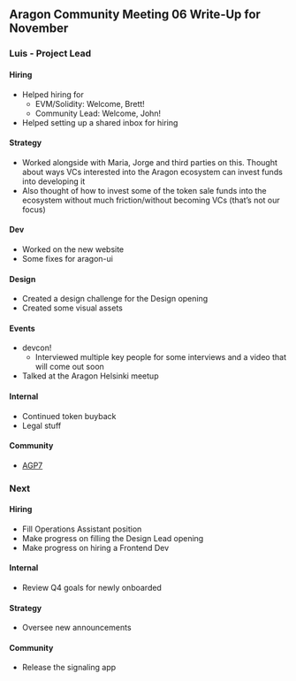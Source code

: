 ## Aragon Community Meeting 06 Write-Up for November

### Luis - Project Lead

#### Hiring
- Helped hiring for
    - EVM/Solidity: Welcome, Brett!
    - Community Lead: Welcome, John!
- Helped setting up a shared inbox for hiring

#### Strategy
- Worked alongside with Maria, Jorge and third parties on this. Thought about ways VCs interested into the Aragon ecosystem can invest funds into developing it
- Also thought of how to invest some of the token sale funds into the ecosystem without much friction/without becoming VCs (that’s not our focus)

#### Dev
- Worked on the new website
- Some fixes for aragon-ui

#### Design
- Created a design challenge for the Design opening
- Created some visual assets

#### Events
- devcon!
  - Interviewed multiple key people for some interviews and a video that will come out soon
- Talked at the Aragon Helsinki meetup

#### Internal
- Continued token buyback
- Legal stuff

#### Community
- [AGP7](https://github.com/aragon/governance/issues/15)

### Next

#### Hiring
- Fill Operations Assistant position
- Make progress on filling the Design Lead opening
- Make progress on hiring a Frontend Dev

#### Internal
- Review Q4 goals for newly onboarded

#### Strategy
- Oversee new announcements

#### Community
- Release the signaling app
